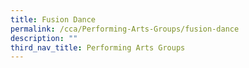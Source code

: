 ```yaml
---
title: Fusion Dance
permalink: /cca/Performing-Arts-Groups/fusion-dance
description: ""
third_nav_title: Performing Arts Groups
---
```

